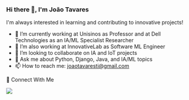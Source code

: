 ### Hi there 👋, I'm João Tavares

I'm always interested in learning and contributing to innovative projects!

- 🔭 I’m currently working at Unisinos as Professor and at Dell Technologies as an IA/ML Specialist Researcher
- 🔭 I’m also working at InnovativeLab as Software ML Engineer
- 👯 I’m looking to collaborate on IA and IoT projects
- 💬 Ask me about Python, Django, Java, and IA/ML topics
- 📫 How to reach me: joaotavaresti@gmail.com

👥 Connect With Me
<div>
<a href="https://www.linkedin.com/in/joao-tavares/" target="_blank"><img src="https://img.shields.io/badge/-LinkedIn-%230077B5?style=for-the-badge&logo=linkedin&logoColor=white" target="_blank"></a>   
</div>
